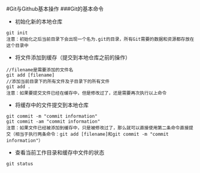 #Git与Github基本操作
###Git的基本命令
* 初始化新的本地仓库
```
git init
注意：初始化之后当前目录下会出现一个名为.git的目录，所有Git需要的数据和资源都存放在这个目录中
```
* 将文件添加到缓存（提交到本地仓库之前的操作）
```
//filename是需要添加的文件名
git add [filename]
//添加当前目录下的所有文件及子目录下的所有文件
git add .
注意：如果要提交文件已经在缓存中，但是修改过了，还是需要再次执行以上命令
```
* 将缓存中的文件提交到本地仓库
```
git commit -m "commit information"
git commit -am "commit information"
注意：如果文件已经被添加到缓存中，只是被修改过了，那么就可以直接使用第二条命令直接提交（相当于执行两条命令：git add [filename]和git commit -m "commit information"）
```

* 查看当前工作目录和缓存中文件的状态
```
git status
```